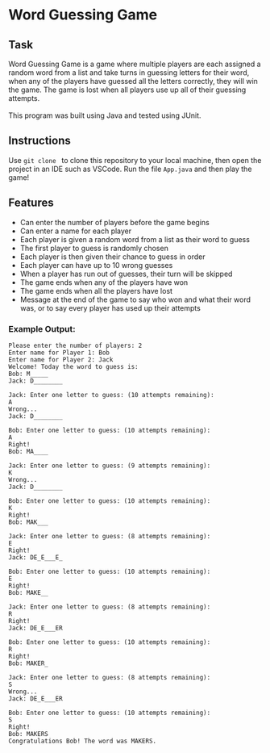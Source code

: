 # Word Guessing Game

## Task
Word Guessing Game is a game where multiple players are each assigned a random word from a list and take turns in guessing letters for their word, when any of the players have guessed all the letters correctly, they will win the game. The game is lost when all players use up all of their guessing attempts.\
\
This program was built using Java and tested using JUnit.

## Instructions
Use `git clone ` to clone this repository to your local machine, then open the project in an IDE such as VSCode. Run the file `App.java` and then play the game!

## Features
- Can enter the number of players before the game begins
- Can enter a name for each player
- Each player is given a random word from a list as their word to guess
- The first player to guess is randomly chosen
- Each player is then given their chance to guess in order
- Each player can have up to 10 wrong guesses
- When a player has run out of guesses, their turn will be skipped
- The game ends when any of the players have won
- The game ends when all the players have lost
- Message at the end of the game to say who won and what their word was, or to say every player has used up their attempts
### Example Output:
```
Please enter the number of players: 2
Enter name for Player 1: Bob
Enter name for Player 2: Jack
Welcome! Today the word to guess is:
Bob: M_____ 
Jack: D________ 

Jack: Enter one letter to guess: (10 attempts remaining): 
A
Wrong...
Jack: D________ 

Bob: Enter one letter to guess: (10 attempts remaining): 
A
Right!
Bob: MA____ 

Jack: Enter one letter to guess: (9 attempts remaining): 
K
Wrong...
Jack: D________ 

Bob: Enter one letter to guess: (10 attempts remaining): 
K
Right!
Bob: MAK___ 

Jack: Enter one letter to guess: (8 attempts remaining): 
E
Right!
Jack: DE_E___E_ 

Bob: Enter one letter to guess: (10 attempts remaining): 
E
Right!
Bob: MAKE__ 

Jack: Enter one letter to guess: (8 attempts remaining): 
R
Right!
Jack: DE_E___ER 

Bob: Enter one letter to guess: (10 attempts remaining): 
R
Right!
Bob: MAKER_ 

Jack: Enter one letter to guess: (8 attempts remaining): 
S
Wrong...
Jack: DE_E___ER 

Bob: Enter one letter to guess: (10 attempts remaining): 
S
Right!
Bob: MAKERS 
Congratulations Bob! The word was MAKERS.               
```



